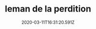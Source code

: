 ---
title: leman de la perdition
introduction: We are leman de la perdition, a space stoner doom band from lausanne (ch). Lorem Ipsum dolor
date: 2020-03-11T16:31:20.591Z
link_name_01: about
link_url_01: /about
---